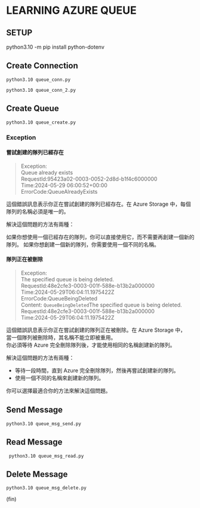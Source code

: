 # LEARNING AZURE QUEUE

## SETUP

python3.10 -m pip install python-dotenv

## Create Connection  

```shell
python3.10 queue_conn.py
```

```shell
python3.10 queue_conn_2.py
```

## Create Queue

```shell
python3.10 queue_create.py  
```

### Exception

#### 嘗試創建的隊列已經存在

> Exception:  
Queue already exists  
RequestId:95423a02-0003-0052-2d8d-b1f4c6000000  
Time:2024-05-29 06:00:52+00:00  
ErrorCode:QueueAlreadyExists  

這個錯誤訊息表示你正在嘗試創建的隊列已經存在。在 Azure Storage 中，每個隊列的名稱必須是唯一的。

解決這個問題的方法有兩種：

如果你想使用一個已經存在的隊列，你可以直接使用它，而不需要再創建一個新的隊列。
如果你想創建一個新的隊列，你需要使用一個不同的名稱。

#### 隊列正在被刪除

> Exception:  
The specified queue is being deleted.  
RequestId:48e2cfe3-0003-001f-588e-b13b2a000000  
Time:2024-05-29T06:04:11.1975422Z  
ErrorCode:QueueBeingDeleted  
Content: <?xml version="1.0" encoding="utf-8"?><Error><Code>QueueBeingDeleted</Code><Message>The specified queue is being deleted.  
RequestId:48e2cfe3-0003-001f-588e-b13b2a000000  
Time:2024-05-29T06:04:11.1975422Z</Message></Error>  

這個錯誤訊息表示你正在嘗試創建的隊列正在被刪除。在 Azure Storage 中，  
當一個隊列被刪除時，其名稱不能立即被重用。  
你必須等待 Azure 完全刪除隊列後，才能使用相同的名稱創建新的隊列。  

解決這個問題的方法有兩種：

- 等待一段時間，直到 Azure 完全刪除隊列，然後再嘗試創建新的隊列。
- 使用一個不同的名稱來創建新的隊列。

你可以選擇最適合你的方法來解決這個問題。

## Send Message

```shell
python3.10 queue_msg_send.py
```

## Read Message

```shell
 python3.10 queue_msg_read.py
```

## Delete Message

```shell
python3.10 queue_msg_delete.py
```

(fin)
